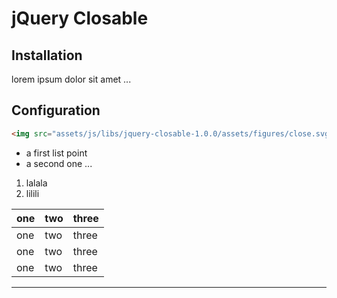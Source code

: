 # jQuery Closable

## Installation

lorem ipsum dolor sit amet ...

## Configuration

```html
<img src="assets/js/libs/jquery-closable-1.0.0/assets/figures/close.svg" />;
```

-   a first list point
-   a second one ...

1. lalala
2. lilili

| one | two | three |
| --- | --- | ----- |
| one | two | three |
| one | two | three |
| one | two | three |

---
